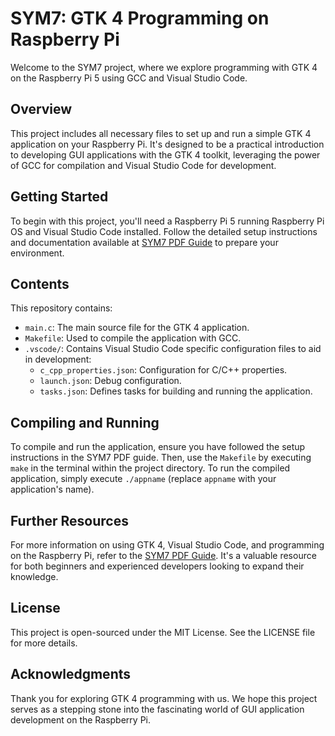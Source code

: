 
# SYM7: GTK 4 Programming on Raspberry Pi

Welcome to the SYM7 project, where we explore programming with GTK 4 on the Raspberry Pi 5 using GCC and Visual Studio Code.

## Overview

This project includes all necessary files to set up and run a simple GTK 4 application on your Raspberry Pi. It's designed to be a practical introduction to developing GUI applications with the GTK 4 toolkit, leveraging the power of GCC for compilation and Visual Studio Code for development.

## Getting Started

To begin with this project, you'll need a Raspberry Pi 5 running Raspberry Pi OS and Visual Studio Code installed. Follow the detailed setup instructions and documentation available at [SYM7 PDF Guide](https://www.symbola.co.uk/download.php?file=SYM7) to prepare your environment.

## Contents

This repository contains:

- `main.c`: The main source file for the GTK 4 application.
- `Makefile`: Used to compile the application with GCC.
- `.vscode/`: Contains Visual Studio Code specific configuration files to aid in development:
  - `c_cpp_properties.json`: Configuration for C/C++ properties.
  - `launch.json`: Debug configuration.
  - `tasks.json`: Defines tasks for building and running the application.

## Compiling and Running

To compile and run the application, ensure you have followed the setup instructions in the SYM7 PDF guide. Then, use the `Makefile` by executing `make` in the terminal within the project directory. To run the compiled application, simply execute `./appname` (replace `appname` with your application's name).

## Further Resources

For more information on using GTK 4, Visual Studio Code, and programming on the Raspberry Pi, refer to the [SYM7 PDF Guide](https://www.symbola.co.uk/download.php?file=SYM7). It's a valuable resource for both beginners and experienced developers looking to expand their knowledge.

## License

This project is open-sourced under the MIT License. See the LICENSE file for more details.

## Acknowledgments

Thank you for exploring GTK 4 programming with us. We hope this project serves as a stepping stone into the fascinating world of GUI application development on the Raspberry Pi.
